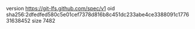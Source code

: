 version https://git-lfs.github.com/spec/v1
oid sha256:2dfedfed580c5e01cef7378d816b8c451dc233abe4ce3388091c177631638452
size 7482
